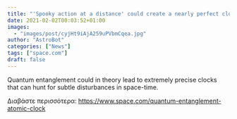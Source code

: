 ```yaml
---
title: "'Spooky action at a distance' could create a nearly perfect clock"
date: 2021-02-02T00:03:52+01:00
images:
  - "images/post/cyjHt9iAjA259uPVbmCqea.jpg"
author: "AstroBot"
categories: ["News"]
tags: ["space.com"]
draft: false
---
```


Quantum entanglement could in theory lead to extremely precise clocks that can hunt for subtle disturbances in space-time. 

Διαβάστε περισσότερα: https://www.space.com/quantum-entanglement-atomic-clock
